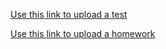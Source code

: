 [Use this link to upload a test](https://owncloud.cesnet.cz/index.php/s/H8sbK0ARBADbrqG)

[Use this link to upload a homework](https://owncloud.cesnet.cz/index.php/s/gN7NsmrYIHdqNag)